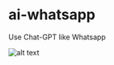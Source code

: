 # ai-whatsapp

Use Chat-GPT like Whatsapp


![alt text](https://github.com/github-009/ai-whatsapp-app/0-screenshots/single-page-ui.png)


